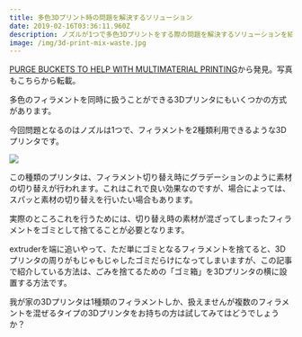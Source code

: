 ```yaml
---
title: 多色3Dプリント時の問題を解決するソリューション
date: 2019-02-16T03:36:11.960Z
description: ノズルが1つで多色3Dプリントをする際の問題を解決するソリューションを紹介します
image: /img/3d-print-mix-waste.jpg
---
```

[PURGE BUCKETS TO HELP WITH MULTIMATERIAL PRINTING](https://hackaday.com/2019/02/07/purge-buckets-to-help-with-multimaterial-printing/)から発見。写真もこちらから転載。

多色のフィラメントを同時に扱うことができる3Dプリンタにもいくつかの方式があります。

今回問題となるのはノズルは1つで、フィラメントを2種類利用できるような3Dプリンタです。

![](/img/mix-extruder.png)

この種類のプリンタは、フィラメント切り替え時にグラデーションのように素材の切り替えが行われます。これはこれで良い効果なのですが、場合によっては、スパッと素材の切り替えを行いたい場合もあります。

実際のところこれを行うためには、切り替え時の素材が混ざってしまったフィラメントをゴミとして捨てることが必要となります。

extruderを端に追いやって、ただ単にゴミとなるフィラメントを捨てると、3Dプリンタの周りがもじゃもじゃしたゴミだらけになってしまいますが、この記事で紹介している方法は、ごみを捨てるための「ゴミ箱」を3Dプリンタの横に設置する方法です。

我が家の3Dプリンタは1種類のフィラメントしか、扱えませんが複数のフィラメントを混ぜるタイプの3Dプリンタをお持ちの方は試してみてはどうでしょうか？
